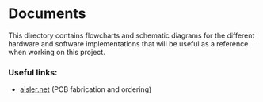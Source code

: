 # Documents

This directory contains flowcharts and schematic diagrams for the different hardware and software implementations that will be useful as a reference when working on this project. 

### Useful links:

- [aisler.net](https://aisler.net/) (PCB fabrication and ordering)
